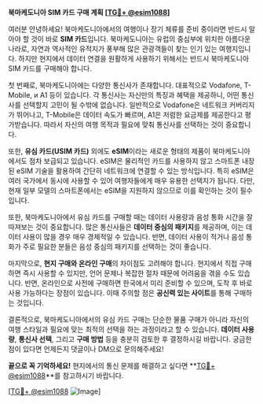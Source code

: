 **북마케도니아 SIM 카드 구매 계획 [[TG💪+ @esim1088](https://t.me/s/esim1088)]**

여러분 안녕하세요! 북마케도니아에서의 여행이나 장기 체류를 준비 중이라면 반드시 알아야 할 것이 바로 **SIM 카드**입니다. 북마케도니아는 유럽의 중심부에 위치한 아름다운 나라로, 자연과 역사적인 유적지가 풍부해 많은 관광객들이 찾는 인기 있는 여행지입니다. 하지만 현지에서 데이터 연결을 원활하게 사용하기 위해서는 반드시 북마케도니아 SIM 카드를 구매해야 합니다.

첫 번째로, 북마케도니아에는 다양한 통신사가 존재합니다. 대표적으로 Vodafone, T-Mobile, и A1 등이 있습니다. 각 통신사는 자신만의 특징과 혜택을 제공하니, 어떤 통신사를 선택할지 고민이 될 수밖에 없습니다. 일반적으로 Vodafone은 네트워크 커버리지가 뛰어나고, T-Mobile은 데이터 속도가 빠르며, A1은 저렴한 요금제를 제공한다고 평가받습니다. 따라서 자신의 여행 목적과 필요에 맞춰 통신사를 선택하는 것이 중요합니다.

또한, **유심 카드(USIM 카드)** 외에도 **eSIM**이라는 새로운 형태의 제품이 북마케도니아에서도 점차 보급되고 있습니다. eSIM은 물리적인 카드를 사용하지 않고 스마트폰 내장된 eSIM 기술을 활용하여 간단히 네트워크에 연결할 수 있는 방식입니다. 특히 eSIM은 여러 국가에서 동시에 사용할 수 있어 여행자들에게 매우 유용한 선택지가 됩니다. 다만, 현재 일부 모델의 스마트폰에서는 eSIM을 지원하지 않으므로 이를 확인하는 것이 필수입니다.

또한, 북마케도니아에서 유심 카드를 구매할 때는 데이터 사용량과 음성 통화 시간을 잘 따져보는 것이 중요합니다. 많은 통신사들은 **데이터 중심의 패키지**를 제공하며, 이는 데이터 사용이 많을 경우 매우 경제적일 수 있습니다. 반면, 데이터 사용이 적거나 음성 통화가 주로 필요한 분들은 음성 중심의 패키지를 선택하는 것이 좋습니다.

마지막으로, **현지 구매와 온라인 구매**의 차이점도 고려해야 합니다. 현지에서 직접 구매하면 즉시 사용할 수 있지만, 언어 문제나 복잡한 절차 때문에 어려움을 겪을 수도 있습니다. 반면, 온라인으로 사전에 구매하면 한국에서 미리 준비할 수 있으며, 도착 후 바로 사용 가능하다는 장점이 있습니다. 이때 주의할 점은 **공신력 있는 사이트**를 통해 구매하는 것입니다.

결론적으로, 북마케도니아에서의 유심 카드 구매는 단순한 물품 구매가 아니라 자신의 여행 스타일과 필요에 맞는 최적의 선택을 하는 과정이라고 할 수 있습니다. **데이터 사용량**, **통신사 선택**, 그리고 **구매 방법** 등을 충분히 검토한 후 결정하시길 바랍니다. 궁금한 점이 있다면 언제든지 댓글이나 DM으로 문의해주세요!

**끝으로 꼭 기억하세요!** 현지에서의 통신 문제를 해결하고 싶다면 **[TG💪+ @esim1088](https://t.me/s/esim1088)**를 참고하시기 바랍니다. 

[[TG💪+ @esim1088](https://t.me/s/esim1088) ![Image](https://i.postimg.cc/Y0z9fWf4/image.png)]